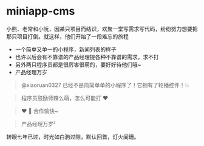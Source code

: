 # miniapp-cms
小熊、老常和小阮，因某只项目而结识，欢聚一堂写需求写代码，纷纷努力想要把那只项目打倒。就这样，他们开始了一段难忘的旅程

- 一个简单又单一的小程序，新闻列表的样子
- 也许以后会有不靠谱的产品经理提各种不靠谱的需求，求不打
- 另外两只程序员都是很厉害很萌的，要好好待他们哦~
- 产品经理万岁

>@xiaoruan0327 已经不是简简单单的小程序了！它拥有了轮播控件！:boom: 

>程序员鼓励师辣么萌，怎么可能打 :heart:

>:heart: :beers: 合作愉快~

>产品经理万岁²

转眼七年已过，时光如白驹过隙，默认回首，灯火阑珊。
